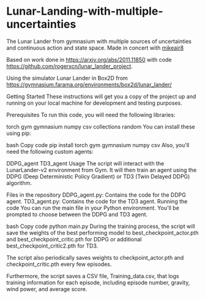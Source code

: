 # Lunar-Landing-with-multiple-uncertainties
The Lunar Lander from gymnasium with multiple sources of uncertainties and continuous action and state space. Made in concert with [mikeair8](https://github.com/mikeair8)

Based on work done in https://arxiv.org/abs/2011.11850 with code https://github.com/rogerxcn/lunar_lander_project.

Using the simulator Lunar Lander in Box2D from https://gymnasium.farama.org/environments/box2d/lunar_lander/

Getting Started
These instructions will get you a copy of the project up and running on your local machine for development and testing purposes.

Prerequisites
To run this code, you will need the following libraries:

torch
gym
gymnasium
numpy
csv
collections
random
You can install these using pip:

bash
Copy code
pip install torch gym gymnasium numpy csv
Also, you'll need the following custom agents:

DDPG_agent
TD3_agent
Usage
The script will interact with the LunarLander-v2 environment from Gym. It will then train an agent using the DDPG (Deep Deterministic Policy Gradient) or TD3 (Twin Delayed DDPG) algorithm.

Files in the repository
DDPG_agent.py: Contains the code for the DDPG agent.
TD3_agent.py: Contains the code for the TD3 agent.
Running the code
You can run the main file in your Python environment. You'll be prompted to choose between the DDPG and TD3 agent.

bash
Copy code
python main.py
During the training process, the script will save the weights of the best performing model to best_checkpoint_actor.pth and best_checkpoint_critic.pth for DDPG or additional best_checkpoint_critic2.pth for TD3.

The script also periodically saves weights to checkpoint_actor.pth and checkpoint_critic.pth every few episodes.

Furthermore, the script saves a CSV file, Training_data.csv, that logs training information for each episode, including episode number, gravity, wind power, and average score.
